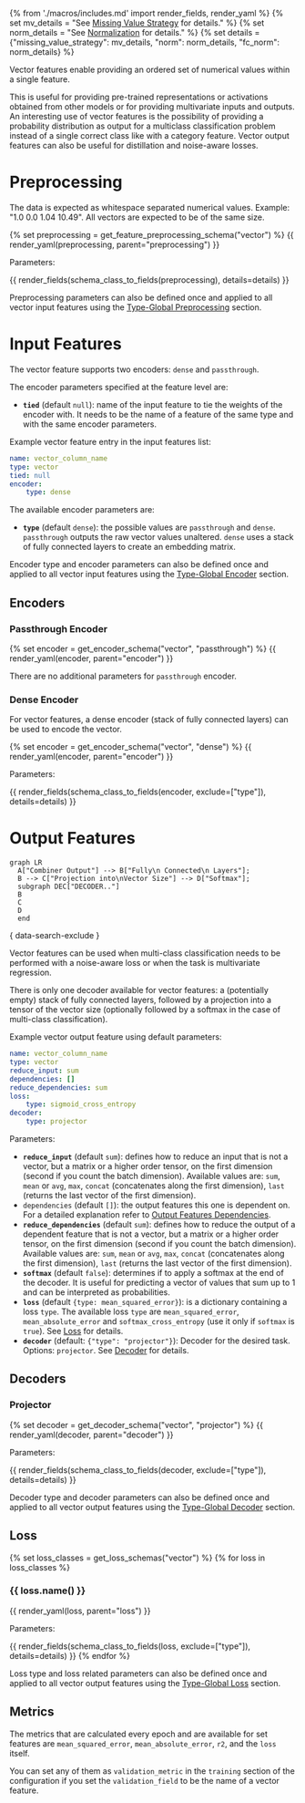{% from './macros/includes.md' import render_fields, render_yaml %}
{% set mv_details = "See [Missing Value Strategy](./input_features.md#missing-value-strategy) for details." %}
{% set norm_details = "See [Normalization](../combiner.md#normalization) for details." %}
{% set details = {"missing_value_strategy": mv_details, "norm": norm_details, "fc_norm": norm_details} %}

Vector features enable providing an ordered set of numerical values within a single feature.

This is useful for providing pre-trained representations or activations obtained from other models or for providing
multivariate inputs and outputs. An interesting use of vector features is the possibility of providing a probability
distribution as output for a multiclass classification problem instead of a single correct class like with a category
feature. Vector output features can also be useful for distillation and noise-aware losses.

# Preprocessing

The data is expected as whitespace separated numerical values. Example: "1.0 0.0 1.04 10.49".  All vectors are expected to be of the same size.

{% set preprocessing = get_feature_preprocessing_schema("vector") %}
{{ render_yaml(preprocessing, parent="preprocessing") }}

Parameters:

{{ render_fields(schema_class_to_fields(preprocessing), details=details) }}

Preprocessing parameters can also be defined once and applied to all vector input features using the [Type-Global Preprocessing](../defaults.md#type-global-preprocessing) section.

# Input Features

The vector feature supports two encoders: `dense` and `passthrough`.

The encoder parameters specified at the feature level are:

- **`tied`** (default `null`): name of the input feature to tie the weights of the encoder with. It needs to be the name of
a feature of the same type and with the same encoder parameters.

Example vector feature entry in the input features list:

```yaml
name: vector_column_name
type: vector
tied: null
encoder: 
    type: dense
```

The available encoder parameters are:

- **`type`** (default `dense`): the possible values are `passthrough` and `dense`. `passthrough` outputs the
raw vector values unaltered. `dense` uses a stack of fully connected layers to create an embedding matrix.

Encoder type and encoder parameters can also be defined once and applied to all vector input features using the
[Type-Global Encoder](../defaults.md#type-global-encoder) section.

## Encoders

### Passthrough Encoder

{% set encoder = get_encoder_schema("vector", "passthrough") %}
{{ render_yaml(encoder, parent="encoder") }}

There are no additional parameters for `passthrough` encoder.

### Dense Encoder

For vector features, a dense encoder (stack of fully connected layers) can be used to encode the vector.  

{% set encoder = get_encoder_schema("vector", "dense") %}
{{ render_yaml(encoder, parent="encoder") }}

Parameters:

{{ render_fields(schema_class_to_fields(encoder, exclude=["type"]), details=details) }}

# Output Features

``` mermaid
graph LR
  A["Combiner Output"] --> B["Fully\n Connected\n Layers"];
  B --> C["Projection into\nVector Size"] --> D["Softmax"];
  subgraph DEC["DECODER.."]
  B
  C
  D
  end
```

{ data-search-exclude }

Vector features can be used when multi-class classification needs to be performed with a noise-aware loss or when the task is multivariate regression.

There is only one decoder available for vector features: a (potentially empty) stack of fully connected layers, followed
by a projection into a tensor of the vector size (optionally followed by a softmax in the case of multi-class classification).

Example vector output feature using default parameters:

```yaml
name: vector_column_name
type: vector
reduce_input: sum
dependencies: []
reduce_dependencies: sum
loss:
    type: sigmoid_cross_entropy
decoder:
    type: projector
```

Parameters:

- **`reduce_input`** (default `sum`): defines how to reduce an input that is not a vector, but a matrix or a higher order tensor, on the first dimension (second if you count the batch dimension). Available values are: `sum`, `mean` or `avg`, `max`, `concat` (concatenates along the first dimension), `last` (returns the last vector of the first dimension).
- `dependencies` (default `[]`): the output features this one is dependent on. For a detailed explanation refer to [Output Features Dependencies](#output-features-dependencies).
- **`reduce_dependencies`** (default `sum`): defines how to reduce the output of a dependent feature that is not a vector, but a matrix or a higher order tensor, on the first dimension (second if you count the batch dimension). Available values are: `sum`, `mean` or `avg`, `max`, `concat` (concatenates along the first dimension), `last` (returns the last vector of the first dimension).
- **`softmax`** (default `false`): determines if to apply a softmax at the end of the decoder. It is useful for predicting a vector of values that sum up to 1 and can be interpreted as probabilities.
- **`loss`** (default `{type: mean_squared_error}`): is a dictionary containing a loss `type`. The available loss `type` are `mean_squared_error`, `mean_absolute_error` and `softmax_cross_entropy` (use it only if `softmax` is `true`). See [Loss](#loss) for details.
- **`decoder`** (default: `{"type": "projector"}`): Decoder for the desired task. Options: `projector`. See [Decoder](#decoder) for details.

## Decoders

### Projector

{% set decoder = get_decoder_schema("vector", "projector") %}
{{ render_yaml(decoder, parent="decoder") }}

Parameters:

{{ render_fields(schema_class_to_fields(decoder, exclude=["type"]), details=details) }}

Decoder type and decoder parameters can also be defined once and applied to all vector output features using the [Type-Global Decoder](../defaults.md#type-global-decoder) section.

## Loss

{% set loss_classes = get_loss_schemas("vector") %}
{% for loss in loss_classes %}

### {{ loss.name() }}

{{ render_yaml(loss, parent="loss") }}

Parameters:

{{ render_fields(schema_class_to_fields(loss, exclude=["type"]), details=details) }}
{% endfor %}

Loss type and loss related parameters can also be defined once and applied to all vector output features using the [Type-Global Loss](../defaults.md#type-global-loss) section.

## Metrics

The metrics that are calculated every epoch and are available for set features are `mean_squared_error`, `mean_absolute_error`, `r2`, and the `loss` itself.

You can set any of them as `validation_metric` in the `training` section of the configuration if you set the
`validation_field` to be the name of a vector feature.
